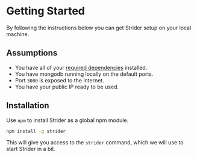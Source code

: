 # Getting Started

By following the instructions below you can get Strider setup on your local machine.


## Assumptions

- You have all of your [required dependencies](requirements.md) installed.
- You have mongodb running locally on the default ports.
- Port `3000` is exposed to the internet.
- You have your public IP ready to be used.


## Installation

Use `npm` to install Strider as a global npm module.

```sh
npm install -g strider
```

This will give you access to the `strider` command, which we will use to start Strider
in a bit.

